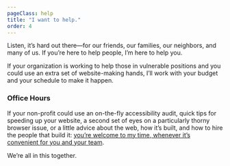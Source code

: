 ```yaml
---
pageClass: help
title: "I want to help."
order: 4
---
```


Listen, it’s hard out there—for our friends, our families, our neighbors, and many of us. If you’re here to help people, I’m here to help you. 

If your organization is working to help those in vulnerable positions and you could use an extra set of website-making hands, I’ll work with your budget and your schedule to make it happen.

### Office Hours

If your non-profit could use an on-the-fly accessibility audit, quick tips for speeding up your website, a second set of eyes on a particularly thorny browser issue, or a little advice about the web, how it’s built, and how to hire the people that build it: [you’re welcome to my time, whenever it’s convenient for you and your team](https://calendly.com/mat-marquis/office-hours).

We’re all in this together.